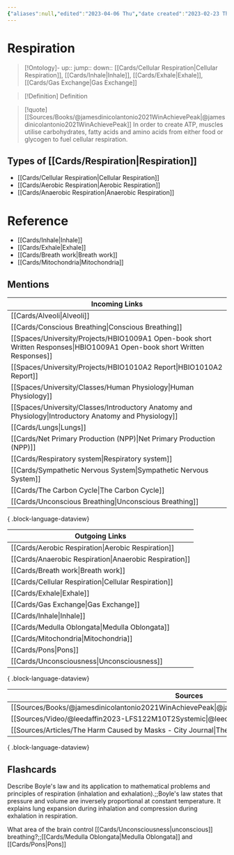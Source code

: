 ```yaml
---
{"aliases":null,"edited":"2023-04-06 Thu","date created":"2023-02-23 Thu","tags":["Uni/LFS103","flashcards/LFS103","Uni/LFS112","flashcards/LFS112"],"dg-publish":true,"permalink":"/cards/respiration/","dgPassFrontmatter":true}
---
```


# Respiration

> [!Ontology]-
> up:: 
> jump::
> down:: [[Cards/Cellular Respiration\|Cellular Respiration]], [[Cards/Inhale\|Inhale]], [[Cards/Exhale\|Exhale]], [[Cards/Gas Exchange\|Gas Exchange]]

> [!Definition] Definition

> [!quote] [[Sources/Books/@jamesdinicolantonio2021WinAchievePeak\|@jamesdinicolantonio2021WinAchievePeak]]
> In order to create ATP, muscles utilise carbohydrates, fatty acids and amino acids from either food or glycogen to fuel cellular respiration.

## Types of [[Cards/Respiration\|Respiration]]

- [[Cards/Cellular Respiration\|Cellular Respiration]]
- [[Cards/Aerobic Respiration\|Aerobic Respiration]]
- [[Cards/Anaerobic Respiration\|Anaerobic Respiration]]

# Reference

- [[Cards/Inhale\|Inhale]]
- [[Cards/Exhale\|Exhale]]
- [[Cards/Breath work\|Breath work]]
- [[Cards/Mitochondria\|Mitochondria]]

## Mentions

| Incoming Links                                                                                                               |
| ---------------------------------------------------------------------------------------------------------------------------- |
| [[Cards/Alveoli\|Alveoli]]                                                                                                |
| [[Cards/Conscious Breathing\|Conscious Breathing]]                                                                        |
| [[Spaces/University/Projects/HBIO1009A1 Open-book short Written Responses\|HBIO1009A1 Open-book short Written Responses]] |
| [[Spaces/University/Projects/HBIO1010A2 Report\|HBIO1010A2 Report]]                                                       |
| [[Spaces/University/Classes/Human Physiology\|Human Physiology]]                                                          |
| [[Spaces/University/Classes/Introductory Anatomy and Physiology\|Introductory Anatomy and Physiology]]                    |
| [[Cards/Lungs\|Lungs]]                                                                                                    |
| [[Cards/Net Primary Production (NPP)\|Net Primary Production (NPP)]]                                                      |
| [[Cards/Respiratory system\|Respiratory system]]                                                                          |
| [[Cards/Sympathetic Nervous System\|Sympathetic Nervous System]]                                                          |
| [[Cards/The Carbon Cycle\|The Carbon Cycle]]                                                                              |
| [[Cards/Unconscious Breathing\|Unconscious Breathing]]                                                                    |

{ .block-language-dataview}

| Outgoing Links                                            |
| --------------------------------------------------------- |
| [[Cards/Aerobic Respiration\|Aerobic Respiration]]     |
| [[Cards/Anaerobic Respiration\|Anaerobic Respiration]] |
| [[Cards/Breath work\|Breath work]]                     |
| [[Cards/Cellular Respiration\|Cellular Respiration]]   |
| [[Cards/Exhale\|Exhale]]                               |
| [[Cards/Gas Exchange\|Gas Exchange]]                   |
| [[Cards/Inhale\|Inhale]]                               |
| [[Cards/Medulla Oblongata\|Medulla Oblongata]]         |
| [[Cards/Mitochondria\|Mitochondria]]                   |
| [[Cards/Pons\|Pons]]                                   |
| [[Cards/Unconsciousness\|Unconsciousness]]             |

{ .block-language-dataview}

| Sources                                                                                                  |
| -------------------------------------------------------------------------------------------------------- |
| [[Sources/Books/@jamesdinicolantonio2021WinAchievePeak\|@jamesdinicolantonio2021WinAchievePeak]]      |
| [[Sources/Video/@leedaffin2023-LFS122M10T2Systemic\|@leedaffin2023-LFS122M10T2Systemic]]              |
| [[Sources/Articles/The Harm Caused by Masks - City Journal\|The Harm Caused by Masks - City Journal]] |

{ .block-language-dataview}

## Flashcards

Describe Boyle's law and its application to mathematical problems and principles of respiration (inhalation and exhalation).;;Boyle's law states that pressure and volume are inversely proportional at constant temperature. It explains lung expansion during inhalation and compression during exhalation in respiration.
<!--SR:!2024-05-12,6,170-->

What area of the brain control [[Cards/Unconsciousness\|unconscious]] breathing?;;[[Cards/Medulla Oblongata\|Medulla Oblongata]] and [[Cards/Pons\|Pons]]
<!--SR:!2024-05-08,2,130-->